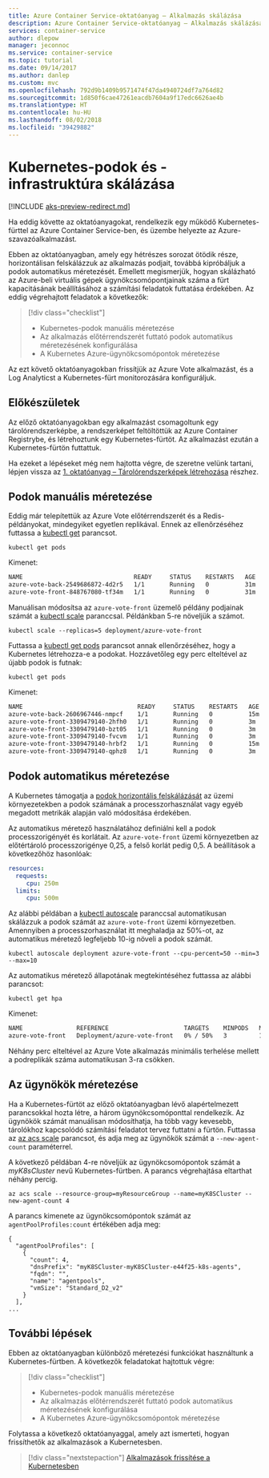 ```yaml
---
title: Azure Container Service-oktatóanyag – Alkalmazás skálázása
description: Azure Container Service-oktatóanyag – Alkalmazás skálázása
services: container-service
author: dlepow
manager: jeconnoc
ms.service: container-service
ms.topic: tutorial
ms.date: 09/14/2017
ms.author: danlep
ms.custom: mvc
ms.openlocfilehash: 792d9b1409b9571474f47da4940724df7a764d82
ms.sourcegitcommit: 1d850f6cae47261eacdb7604a9f17edc6626ae4b
ms.translationtype: HT
ms.contentlocale: hu-HU
ms.lasthandoff: 08/02/2018
ms.locfileid: "39429882"
---
```

# <a name="scale-kubernetes-pods-and-kubernetes-infrastructure"></a>Kubernetes-podok és -infrastruktúra skálázása

[!INCLUDE [aks-preview-redirect.md](../../../includes/aks-preview-redirect.md)]

Ha eddig követte az oktatóanyagokat, rendelkezik egy működő Kubernetes-fürttel az Azure Container Service-ben, és üzembe helyezte az Azure-szavazóalkalmazást. 

Ebben az oktatóanyagban, amely egy hétrészes sorozat ötödik része, horizontálisan felskálázzuk az alkalmazás podjait, továbbá kipróbáljuk a podok automatikus méretezését. Emellett megismerjük, hogyan skálázható az Azure-beli virtuális gépek ügynökcsomópontjainak száma a fürt kapacitásának beállításához a számítási feladatok futtatása érdekében. Az eddig végrehajtott feladatok a következők:

> [!div class="checklist"]
> * Kubernetes-podok manuális méretezése
> * Az alkalmazás előtérrendszerét futtató podok automatikus méretezésének konfigurálása
> * A Kubernetes Azure-ügynökcsomópontok méretezése

Az ezt követő oktatóanyagokban frissítjük az Azure Vote alkalmazást, és a Log Analyticst a Kubernetes-fürt monitorozására konfiguráljuk.

## <a name="before-you-begin"></a>Előkészületek

Az előző oktatóanyagokban egy alkalmazást csomagoltunk egy tárolórendszerképbe, a rendszerképet feltöltöttük az Azure Container Registrybe, és létrehoztunk egy Kubernetes-fürtöt. Az alkalmazást ezután a Kubernetes-fürtön futtattuk. 

Ha ezeket a lépéseket még nem hajtotta végre, de szeretne velünk tartani, lépjen vissza az [1. oktatóanyag – Tárolórendszerképek létrehozása](./container-service-tutorial-kubernetes-prepare-app.md) részhez. 

## <a name="manually-scale-pods"></a>Podok manuális méretezése

Eddig már telepítettük az Azure Vote előtérrendszerét és a Redis-példányokat, mindegyiket egyetlen replikával. Ennek az ellenőrzéséhez futtassa a [kubectl get](https://kubernetes.io/docs/reference/generated/kubectl/kubectl-commands#get) parancsot.

```azurecli-interactive
kubectl get pods
```

Kimenet:

```bash
NAME                               READY     STATUS    RESTARTS   AGE
azure-vote-back-2549686872-4d2r5   1/1       Running   0          31m
azure-vote-front-848767080-tf34m   1/1       Running   0          31m
```

Manuálisan módosítsa az `azure-vote-front` üzemelő példány podjainak számát a [kubectl scale](https://kubernetes.io/docs/reference/generated/kubectl/kubectl-commands#scale) paranccsal. Példánkban 5-re növeljük a számot.

```azurecli-interactive
kubectl scale --replicas=5 deployment/azure-vote-front
```

Futtassa a [kubectl get pods](https://kubernetes.io/docs/reference/generated/kubectl/kubectl-commands#get) parancsot annak ellenőrzéséhez, hogy a Kubernetes létrehozza-e a podokat. Hozzávetőleg egy perc elteltével az újabb podok is futnak:

```azurecli-interactive
kubectl get pods
```

Kimenet:

```bash
NAME                                READY     STATUS    RESTARTS   AGE
azure-vote-back-2606967446-nmpcf    1/1       Running   0          15m
azure-vote-front-3309479140-2hfh0   1/1       Running   0          3m
azure-vote-front-3309479140-bzt05   1/1       Running   0          3m
azure-vote-front-3309479140-fvcvm   1/1       Running   0          3m
azure-vote-front-3309479140-hrbf2   1/1       Running   0          15m
azure-vote-front-3309479140-qphz8   1/1       Running   0          3m
```

## <a name="autoscale-pods"></a>Podok automatikus méretezése

A Kubernetes támogatja a [podok horizontális felskálázását](https://kubernetes.io/docs/tasks/run-application/horizontal-pod-autoscale/) az üzemi környezetekben a podok számának a processzorhasználat vagy egyéb megadott metrikák alapján való módosítása érdekében. 

Az automatikus méretező használatához definiálni kell a podok processzorigényét és korlátait. Az `azure-vote-front` üzemi környezetben az előtértároló processzorigénye 0,25, a felső korlát pedig 0,5. A beállítások a következőhöz hasonlóak:

```YAML
resources:
  requests:
     cpu: 250m
  limits:
     cpu: 500m
```

Az alábbi példában a [kubectl autoscale](https://kubernetes.io/docs/reference/generated/kubectl/kubectl-commands#autoscale) paranccsal automatikusan skálázzuk a podok számát az `azure-vote-front` üzemi környezetben. Amennyiben a processzorhasználat itt meghaladja az 50%-ot, az automatikus méretező legfeljebb 10-ig növeli a podok számát.


```azurecli-interactive
kubectl autoscale deployment azure-vote-front --cpu-percent=50 --min=3 --max=10
```

Az automatikus méretező állapotának megtekintéséhez futtassa az alábbi parancsot:

```azurecli-interactive
kubectl get hpa
```

Kimenet:

```bash
NAME               REFERENCE                     TARGETS    MINPODS   MAXPODS   REPLICAS   AGE
azure-vote-front   Deployment/azure-vote-front   0% / 50%   3         10        3          2m
```

Néhány perc elteltével az Azure Vote alkalmazás minimális terhelése mellett a podreplikák száma automatikusan 3-ra csökken.

## <a name="scale-the-agents"></a>Az ügynökök méretezése

Ha a Kubernetes-fürtöt az előző oktatóanyagban lévő alapértelmezett parancsokkal hozta létre, a három ügynökcsomóponttal rendelkezik. Az ügynökök számát manuálisan módosíthatja, ha több vagy kevesebb, tárolókhoz kapcsolódó számítási feladatot tervez futtatni a fürtön. Futtassa az [az acs scale](/cli/azure/acs#az-acs-scale) parancsot, és adja meg az ügynökök számát a `--new-agent-count` paraméterrel.

A következő példában 4-re növeljük az ügynökcsomópontok számát a *myK8sCluster* nevű Kubernetes-fürtben. A parancs végrehajtása eltarthat néhány percig.

```azurecli-interactive
az acs scale --resource-group=myResourceGroup --name=myK8SCluster --new-agent-count 4
```

A parancs kimenete az ügynökcsomópontok számát az `agentPoolProfiles:count` értékében adja meg:

```azurecli
{
  "agentPoolProfiles": [
    {
      "count": 4,
      "dnsPrefix": "myK8SCluster-myK8SCluster-e44f25-k8s-agents",
      "fqdn": "",
      "name": "agentpools",
      "vmSize": "Standard_D2_v2"
    }
  ],
...

```

## <a name="next-steps"></a>További lépések

Ebben az oktatóanyagban különböző méretezési funkciókat használtunk a Kubernetes-fürtben. A következők feladatokat hajtottuk végre:

> [!div class="checklist"]
> * Kubernetes-podok manuális méretezése
> * Az alkalmazás előtérrendszerét futtató podok automatikus méretezésének konfigurálása
> * A Kubernetes Azure-ügynökcsomópontok méretezése

Folytassa a következő oktatóanyaggal, amely azt ismerteti, hogyan frissíthetők az alkalmazások a Kubernetesben.

> [!div class="nextstepaction"]
> [Alkalmazások frissítése a Kubernetesben](./container-service-tutorial-kubernetes-app-update.md)

